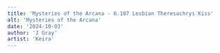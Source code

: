 ```yaml
---
title: 'Mysteries of the Arcana - 6.107 Lesbian Theresachrys Kiss'
alt: 'Mysteries of the Arcana'
date: '2024-10-03'
author: 'J Gray'
artist: 'Keira'
---
```

